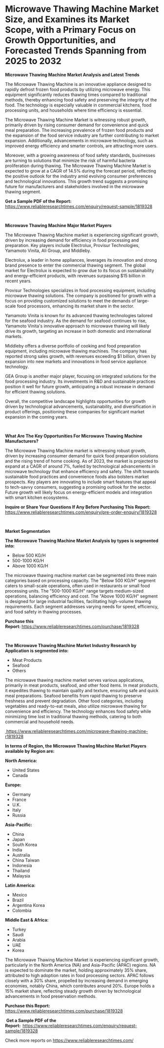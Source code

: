<p><h1>Microwave Thawing Machine Market Size, and Examines its Market Scope, with a Primary Focus on Growth Opportunities, and Forecasted Trends Spanning from 2025 to 2032</h1></p><p><strong>Microwave Thawing Machine Market Analysis and Latest Trends</strong></p>
<p><p>The Microwave Thawing Machine is an innovative appliance designed to rapidly defrost frozen food products by utilizing microwave energy. This equipment significantly reduces thawing times compared to traditional methods, thereby enhancing food safety and preserving the integrity of the food. The technology is especially valuable in commercial kitchens, food processing units, and households where time efficiency is essential.</p><p>The Microwave Thawing Machine Market is witnessing robust growth, primarily driven by rising consumer demand for convenience and quick meal preparation. The increasing prevalence of frozen food products and the expansion of the food service industry are further contributing to market expansion. Additionally, advancements in microwave technology, such as improved energy efficiency and smarter controls, are attracting more users. </p><p>Moreover, with a growing awareness of food safety standards, businesses are turning to solutions that minimize the risk of harmful bacteria proliferation during thawing. The Microwave Thawing Machine Market is expected to grow at a CAGR of 14.5% during the forecast period, reflecting the positive outlook for the industry amid evolving consumer preferences and technological innovations. This growth trend suggests a promising future for manufacturers and stakeholders involved in the microwave thawing segment.</p></p>
<p><strong>Get a Sample PDF of the Report:&nbsp;</strong> <a href="https://www.reliableresearchtimes.com/enquiry/request-sample/1819328?utm_campaign=3518&utm_medium=2&utm_source=Github&utm_content=ia&utm_term=09042025&utm_id=microwave-thawing-machine">https://www.reliableresearchtimes.com/enquiry/request-sample/1819328</a></p>
<p>&nbsp;</p>
<p><strong>Microwave Thawing Machine Major Market Players</strong></p>
<p><p>The Microwave Thawing Machine market is experiencing significant growth, driven by increasing demand for efficiency in food processing and preparation. Key players include Electrolux, Provisur Technologies, Yamamoto Vinita, Ali Group, and Middleby. </p><p>Electrolux, a leader in home appliances, leverages its innovation and strong brand presence to enter the commercial thawing segment. The global market for Electrolux is expected to grow due to its focus on sustainability and energy-efficient products, with revenues surpassing $15 billion in recent years.</p><p>Provisur Technologies specializes in food processing equipment, including microwave thawing solutions. The company is positioned for growth with a focus on providing customized solutions to meet the demands of large-scale food processors, enhancing its market share in the sector.</p><p>Yamamoto Vinita is known for its advanced thawing technologies tailored for the seafood industry. As the demand for seafood continues to rise, Yamamoto Vinita's innovative approach to microwave thawing will likely drive its growth, targeting an increase in both domestic and international markets.</p><p>Middleby offers a diverse portfolio of cooking and food preparation equipment, including microwave thawing machines. The company has reported strong sales growth, with revenues exceeding $1 billion, driven by expansion into new markets and innovations in food service appliance technology.</p><p>GEA Group is another major player, focusing on integrated solutions for the food processing industry. Its investments in R&D and sustainable practices position it well for future growth, anticipating a robust increase in demand for efficient thawing solutions.</p><p>Overall, the competitive landscape highlights opportunities for growth driven by technological advancements, sustainability, and diversification in product offerings, positioning these companies for significant market expansion in the coming years.</p></p>
<p>&nbsp;</p>
<p><strong>What Are The Key Opportunities For Microwave Thawing Machine Manufacturers?</strong></p>
<p><p>The Microwave Thawing Machine market is witnessing robust growth, driven by increasing consumer demand for quick food preparation solutions and the rising trend of home cooking. As of 2023, the market is projected to expand at a CAGR of around 7%, fueled by technological advancements in microwave technology that enhance efficiency and safety. The shift towards sustainable food practices and convenience foods also bolsters market prospects. Key players are innovating to include smart features that appeal to tech-savvy consumers, suggesting a promising outlook for the sector. Future growth will likely focus on energy-efficient models and integration with smart kitchen ecosystems.</p></p>
<p><strong>Inquire or Share Your Questions If Any Before Purchasing This Report:</strong> <a href="https://www.reliableresearchtimes.com/enquiry/pre-order-enquiry/1819328?utm_campaign=3518&utm_medium=2&utm_source=Github&utm_content=ia&utm_term=09042025&utm_id=microwave-thawing-machine">https://www.reliableresearchtimes.com/enquiry/pre-order-enquiry/1819328</a></p>
<p>&nbsp;</p>
<p><strong>Market Segmentation</strong></p>
<p><strong>The Microwave Thawing Machine Market Analysis by types is segmented into:</strong></p>
<p><ul><li>Below 500 KG/H</li><li>500-1000 KG/H</li><li>Above 1000 KG/H</li></ul></p>
<p><p>The microwave thawing machine market can be segmented into three main categories based on processing capacity. The "Below 500 KG/H" segment caters to small-scale operations, often used in restaurants or small food processing units. The "500-1000 KG/H" range targets medium-sized operations, balancing efficiency and cost. The "Above 1000 KG/H" segment is designed for large industrial facilities, facilitating high-volume thawing requirements. Each segment addresses varying needs for speed, efficiency, and food safety in thawing processes.</p></p>
<p><strong>Purchase this Report:&nbsp;</strong><a href="https://www.reliableresearchtimes.com/purchase/1819328?utm_campaign=3518&utm_medium=2&utm_source=Github&utm_content=ia&utm_term=09042025&utm_id=microwave-thawing-machine">https://www.reliableresearchtimes.com/purchase/1819328</a></p>
<p>&nbsp;</p>
<p><strong>The Microwave Thawing Machine Market Industry Research by Application is segmented into:</strong></p>
<p><ul><li>Meat Products</li><li>Seafood</li><li>Others</li></ul></p>
<p><p>The microwave thawing machine market serves various applications, primarily in meat products, seafood, and other food items. In meat products, it expedites thawing to maintain quality and texture, ensuring safe and quick meal preparations. Seafood benefits from rapid thawing to preserve freshness and prevent degradation. Other food categories, including vegetables and ready-to-eat meals, also utilize microwave thawing for convenience and efficiency. The technology enhances food safety while minimizing time lost in traditional thawing methods, catering to both commercial and household needs.</p></p>
<p><a href="https://www.reliableresearchtimes.com/microwave-thawing-machine-r1819328?utm_campaign=3518&utm_medium=2&utm_source=Github&utm_content=ia&utm_term=09042025&utm_id=microwave-thawing-machine">&nbsp;https://www.reliableresearchtimes.com/microwave-thawing-machine-r1819328</a></p>
<p><strong>In terms of Region, the Microwave Thawing Machine Market Players available by Region are:</strong></p>
<p>
    <p> <strong> North America: </strong>
        <ul>
            <li>United States</li>
            <li>Canada</li>
        </ul>
        </p> 
    <p> <strong> Europe: </strong>
        <ul>
            <li>Germany</li>
            <li>France</li>
            <li>U.K.</li>
            <li>Italy</li>
            <li>Russia</li>
        </ul>
        </p> 
    <p> <strong> Asia-Pacific: </strong>
        <ul>
            <li>China</li>
            <li>Japan</li>
            <li>South Korea</li>
            <li>India</li>
            <li>Australia</li>
            <li>China Taiwan</li>
            <li>Indonesia</li>
            <li>Thailand</li>
            <li>Malaysia</li>
        </ul>
        </p> 
    <p> <strong> Latin America: </strong>
        <ul>
            <li>Mexico</li>
            <li>Brazil</li>
            <li>Argentina Korea</li>
            <li>Colombia</li>
        </ul>
        </p> 
    <p> <strong> Middle East & Africa: </strong>
        <ul>
            <li>Turkey</li>
            <li>Saudi</li>
            <li>Arabia</li>
            <li>UAE</li>
            <li>Korea</li>
        </ul>
    </p>
    </p>
<p><p>The Microwave Thawing Machine Market is experiencing significant growth, particularly in the North America (NA) and Asia-Pacific (APAC) regions. NA is expected to dominate the market, holding approximately 35% share, attributed to high adoption rates in food processing sectors. APAC follows closely with a 30% share, propelled by increasing demand in emerging economies, notably China, which contributes around 20%. Europe holds a 15% market share, reflecting steady growth driven by technological advancements in food preservation methods.</p></p>
<p><strong>Purchase this Report: </strong><a href="https://www.reliableresearchtimes.com/purchase/1819328?utm_campaign=3518&utm_medium=2&utm_source=Github&utm_content=ia&utm_term=09042025&utm_id=microwave-thawing-machine">https://www.reliableresearchtimes.com/purchase/1819328</a></p>
<p>&nbsp;<strong>Get a Sample PDF of the Report:&nbsp;&nbsp;</strong><a href="https://www.reliableresearchtimes.com/enquiry/request-sample/1819328?utm_campaign=3518&utm_medium=2&utm_source=Github&utm_content=ia&utm_term=09042025&utm_id=microwave-thawing-machine">https://www.reliableresearchtimes.com/enquiry/request-sample/1819328</a></p>
<p><strong></strong></p>
<p>Check more reports on <a href="https://www.reliableresearchtimes.com/?utm_campaign=3518&utm_medium=2&utm_source=Github&utm_content=ia&utm_term=09042025&utm_id=microwave-thawing-machine">https://www.reliableresearchtimes.com/</a></p>